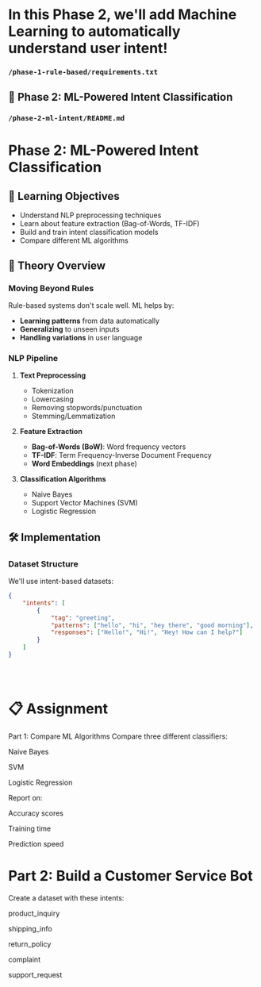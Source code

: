 # In this Phase 2, we'll add Machine Learning to automatically understand user intent!

### `/phase-1-rule-based/requirements.txt`



## 🤖 Phase 2: ML-Powered Intent Classification

### `/phase-2-ml-intent/README.md`


# Phase 2: ML-Powered Intent Classification

## 🎯 Learning Objectives
- Understand NLP preprocessing techniques
- Learn about feature extraction (Bag-of-Words, TF-IDF)
- Build and train intent classification models
- Compare different ML algorithms

## 📖 Theory Overview

### Moving Beyond Rules
Rule-based systems don't scale well. ML helps by:
- **Learning patterns** from data automatically
- **Generalizing** to unseen inputs
- **Handling variations** in user language

### NLP Pipeline
1. **Text Preprocessing**
   - Tokenization
   - Lowercasing
   - Removing stopwords/punctuation
   - Stemming/Lemmatization

2. **Feature Extraction**
   - **Bag-of-Words (BoW)**: Word frequency vectors
   - **TF-IDF**: Term Frequency-Inverse Document Frequency
   - **Word Embeddings** (next phase)

3. **Classification Algorithms**
   - Naive Bayes
   - Support Vector Machines (SVM)
   - Logistic Regression

## 🛠️ Implementation

### Dataset Structure
We'll use intent-based datasets:
```json
{
    "intents": [
        {
            "tag": "greeting",
            "patterns": ["hello", "hi", "hey there", "good morning"],
            "responses": ["Hello!", "Hi!", "Hey! How can I help?"]
        }
    ]
}





```

# 📋 Assignment
Part 1: Compare ML Algorithms
Compare three different classifiers:

Naive Bayes

SVM

Logistic Regression

Report on:

Accuracy scores

Training time

Prediction speed




# Part 2: Build a Customer Service Bot
Create a dataset with these intents:

product_inquiry

shipping_info

return_policy

complaint

support_request
